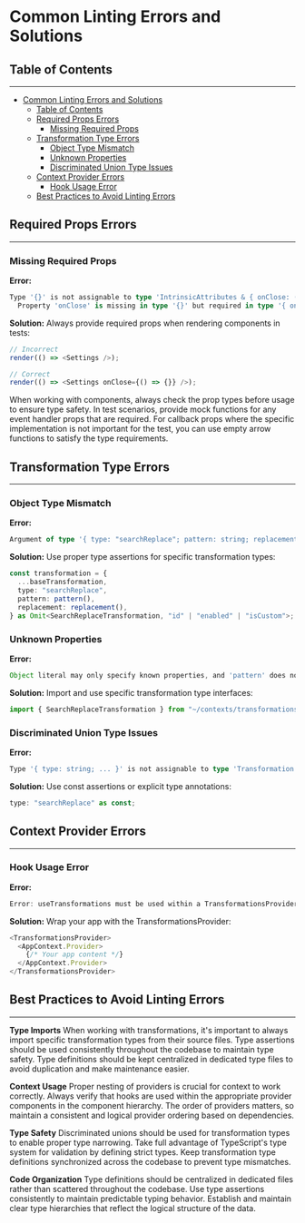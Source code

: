 # Common Linting Errors and Solutions

## Table of Contents

---

- [Common Linting Errors and Solutions](#common-linting-errors-and-solutions)
  - [Table of Contents](#table-of-contents)
  - [Required Props Errors](#required-props-errors)
    - [Missing Required Props](#missing-required-props)
  - [Transformation Type Errors](#transformation-type-errors)
    - [Object Type Mismatch](#object-type-mismatch)
    - [Unknown Properties](#unknown-properties)
    - [Discriminated Union Type Issues](#discriminated-union-type-issues)
  - [Context Provider Errors](#context-provider-errors)
    - [Hook Usage Error](#hook-usage-error)
  - [Best Practices to Avoid Linting Errors](#best-practices-to-avoid-linting-errors)

## Required Props Errors

---

### Missing Required Props

**Error:**

```typescript
Type '{}' is not assignable to type 'IntrinsicAttributes & { onClose: () => void; }'.
  Property 'onClose' is missing in type '{}' but required in type '{ onClose: () => void; }'.
```

**Solution:**
Always provide required props when rendering components in tests:

```typescript
// Incorrect
render(() => <Settings />);

// Correct
render(() => <Settings onClose={() => {}} />);
```

When working with components, always check the prop types before usage to ensure type safety. In test scenarios, provide mock functions for any event handler props that are required. For callback props where the specific implementation is not important for the test, you can use empty arrow functions to satisfy the type requirements.

## Transformation Type Errors

---

### Object Type Mismatch

**Error:**

```typescript
Argument of type '{ type: "searchReplace"; pattern: string; replacement: string; }' is not assignable to parameter of type 'Omit<Transformation, "id" | "enabled" | "isCustom">'.
```

**Solution:**
Use proper type assertions for specific transformation types:

```typescript
const transformation = {
  ...baseTransformation,
  type: "searchReplace",
  pattern: pattern(),
  replacement: replacement(),
} as Omit<SearchReplaceTransformation, "id" | "enabled" | "isCustom">;
```

### Unknown Properties

**Error:**

```typescript
Object literal may only specify known properties, and 'pattern' does not exist in type 'Omit<Transformation, "id" | "enabled" | "isCustom">'
```

**Solution:**
Import and use specific transformation type interfaces:

```typescript
import { SearchReplaceTransformation } from "~/contexts/transformations";
```

### Discriminated Union Type Issues

**Error:**

```typescript
Type '{ type: string; ... }' is not assignable to type 'Transformation'.
```

**Solution:**
Use const assertions or explicit type annotations:

```typescript
type: "searchReplace" as const;
```

## Context Provider Errors

---

### Hook Usage Error

**Error:**

```typescript
Error: useTransformations must be used within a TransformationsProvider
```

**Solution:**
Wrap your app with the TransformationsProvider:

```typescript
<TransformationsProvider>
  <AppContext.Provider>
    {/* Your app content */}
  </AppContext.Provider>
</TransformationsProvider>
```

## Best Practices to Avoid Linting Errors

---

**Type Imports**
When working with transformations, it's important to always import specific transformation types from their source files. Type assertions should be used consistently throughout the codebase to maintain type safety. Type definitions should be kept centralized in dedicated type files to avoid duplication and make maintenance easier.

**Context Usage**
Proper nesting of providers is crucial for context to work correctly. Always verify that hooks are used within the appropriate provider components in the component hierarchy. The order of providers matters, so maintain a consistent and logical provider ordering based on dependencies.

**Type Safety**
Discriminated unions should be used for transformation types to enable proper type narrowing. Take full advantage of TypeScript's type system for validation by defining strict types. Keep transformation type definitions synchronized across the codebase to prevent type mismatches.

**Code Organization**
Type definitions should be centralized in dedicated files rather than scattered throughout the codebase. Use type assertions consistently to maintain predictable typing behavior. Establish and maintain clear type hierarchies that reflect the logical structure of the data.
